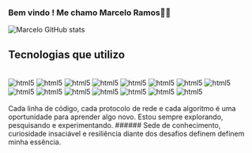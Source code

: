 ### Bem vindo ! Me chamo Marcelo Ramos🖖🏽

![Marcelo GitHub stats](https://github-readme-stats.vercel.app/api?username=Marcellbsb&show_icons=true&theme=merko)

## Tecnologias que utilizo

<div style="display: inline_block"><br/>
<img align="center" alt="html5" src="https://img.shields.io/badge/HTML5-E34F26?style=for-the-badge&logo=html5&logoColor=white"/>
<img align="center" alt="html5" src="https://img.shields.io/badge/CSS3-1572B6?style=for-the-badge&logo=css3&logoColor=white"/>
<img align="center" alt="html5" src="https://img.shields.io/badge/JavaScript-323330?style=for-the-badge&logo=javascript&logoColor=F7DF1E"/>
<img align="center" alt="html5" src="https://img.shields.io/badge/Node.js-43853D?style=for-the-badge&logo=node.js&logoColor=white"/>
<img align="center" alt="html5" src="https://img.shields.io/badge/React-20232A?style=for-the-badge&logo=react&logoColor=61DAFB"/>
<img align="center" alt="html5" src="https://img.shields.io/badge/Markdown-000000?style=for-the-badge&logo=markdown&logoColor=white"/>
<img align="center" alt="html5" src="https://img.shields.io/badge/apache%20tomcat-%23F8DC75.svg?style=for-the-badge&logo=apache-tomcat&logoColor=black"/>
<img align="center" alt="html5" src="https://img.shields.io/badge/Prisma-3982CE?style=for-the-badge&logo=Prisma&logoColor=white"/>
<img align="center" alt="html5" src="https://img.shields.io/badge/c%23-%23239120.svg?style=for-the-badge&logo=csharp&logoColor=white"/>
<img align="center" alt="html5" src="https://img.shields.io/badge/Notepad++-90E59A.svg?style=for-the-badge&logo=notepad%2b%2b&logoColor=black"/>
<img align="center" alt="html5" src="https://img.shields.io/badge/GIT-E44C30?style=for-the-badge&logo=git&logoColor=white"/>
<img align="center" alt="html5" src="https://img.shields.io/badge/Figma-F24E1E?style=for-the-badge&logo=figma&logoColor=white"/>
<img align="center" alt="html5" src="https://img.shields.io/badge/gimp-5C5543?style=for-the-badge&logo=gimp&logoColor=white"/>
<img align="center" alt="html5" src="https://img.shields.io/badge/MongoDB-4EA94B?style=for-the-badge&logo=mongodb&logoColor=white"/>
<img align="center" alt="html5" src="https://img.shields.io/badge/MySQL-005C84?style=for-the-badge&logo=mysql&logoColor=white"/>

</div><br/>
Cada linha de código, cada protocolo de rede e cada algoritmo é uma oportunidade para aprender algo novo. Estou sempre explorando, pesquisando e experimentando.
###### Sede de conhecimento, curiosidade insaciável e resiliência diante dos desafios definem definem minha essência.






